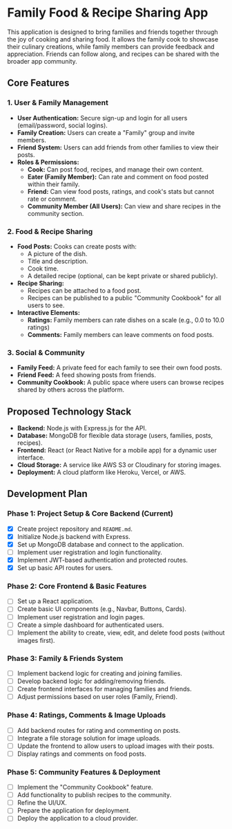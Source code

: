 
# Family Food & Recipe Sharing App

This application is designed to bring families and friends together through the joy of cooking and sharing food. It allows the family cook to showcase their culinary creations, while family members can provide feedback and appreciation. Friends can follow along, and recipes can be shared with the broader app community.

## Core Features

### 1. User & Family Management
- **User Authentication:** Secure sign-up and login for all users (email/password, social logins).
- **Family Creation:** Users can create a "Family" group and invite members.
- **Friend System:** Users can add friends from other families to view their posts.
- **Roles & Permissions:**
    - **Cook:** Can post food, recipes, and manage their own content.
    - **Eater (Family Member):** Can rate and comment on food posted within their family.
    - **Friend:** Can view food posts, ratings, and cook's stats but cannot rate or comment.
    - **Community Member (All Users):** Can view and share recipes in the community section.

### 2. Food & Recipe Sharing
- **Food Posts:** Cooks can create posts with:
    - A picture of the dish.
    - Title and description.
    - Cook time.
    - A detailed recipe (optional, can be kept private or shared publicly).
- **Recipe Sharing:**
    - Recipes can be attached to a food post.
    - Recipes can be published to a public "Community Cookbook" for all users to see.
- **Interactive Elements:**
    - **Ratings:** Family members can rate dishes on a scale (e.g., 0.0 to 10.0 ratings)
    - **Comments:** Family members can leave comments on food posts.

### 3. Social & Community
- **Family Feed:** A private feed for each family to see their own food posts.
- **Friend Feed:** A feed showing posts from friends.
- **Community Cookbook:** A public space where users can browse recipes shared by others across the platform.

## Proposed Technology Stack

- **Backend:** Node.js with Express.js for the API.
- **Database:** MongoDB for flexible data storage (users, families, posts, recipes).
- **Frontend:** React (or React Native for a mobile app) for a dynamic user interface.
- **Cloud Storage:** A service like AWS S3 or Cloudinary for storing images.
- **Deployment:** A cloud platform like Heroku, Vercel, or AWS.

## Development Plan

### Phase 1: Project Setup & Core Backend (Current)
- [x] Create project repository and `README.md`.
- [x] Initialize Node.js backend with Express.
- [x] Set up MongoDB database and connect to the application.
- [ ] Implement user registration and login functionality.
- [x] Implement JWT-based authentication and protected routes.
- [x] Set up basic API routes for users.

### Phase 2: Core Frontend & Basic Features
- [ ] Set up a React application.
- [ ] Create basic UI components (e.g., Navbar, Buttons, Cards).
- [ ] Implement user registration and login pages.
- [ ] Create a simple dashboard for authenticated users.
- [ ] Implement the ability to create, view, edit, and delete food posts (without images first).

### Phase 3: Family & Friends System
- [ ] Implement backend logic for creating and joining families.
- [ ] Develop backend logic for adding/removing friends.
- [ ] Create frontend interfaces for managing families and friends.
- [ ] Adjust permissions based on user roles (Family, Friend).

### Phase 4: Ratings, Comments & Image Uploads
- [ ] Add backend routes for rating and commenting on posts.
- [ ] Integrate a file storage solution for image uploads.
- [ ] Update the frontend to allow users to upload images with their posts.
- [ ] Display ratings and comments on food posts.

### Phase 5: Community Features & Deployment
- [ ] Implement the "Community Cookbook" feature.
- [ ] Add functionality to publish recipes to the community.
- [ ] Refine the UI/UX.
- [ ] Prepare the application for deployment.
- [ ] Deploy the application to a cloud provider.
